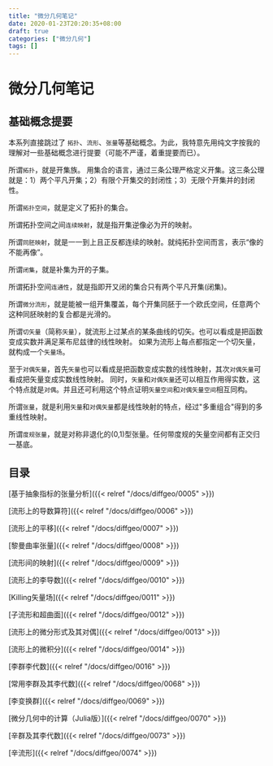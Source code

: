 ```yaml
---
title: "微分几何笔记"
date: 2020-01-23T20:20:35+08:00
draft: true
categories: ["微分几何"]
tags: []
---
```


# 微分几何笔记


## 基础概念提要

本系列直接跳过了 `拓扑`、`流形`、`张量`等基础概念。为此，我特意先用纯文字按我的理解对一些基础概念进行提要（可能不严谨，着重提要而已）。

所谓`拓扑`，就是开集族。 用集合的语言，通过三条公理严格定义开集。这三条公理就是：1）两个平凡开集；2）有限个开集交的封闭性；3）无限个开集并的封闭性。

所谓`拓扑空间`，就是定义了拓扑的集合。

所谓拓扑空间之间`连续映射`，就是指开集逆像必为开的映射。

<!--more-->

所谓`同胚映射`，就是一一到上且正反都连续的映射。就纯拓扑空间而言，表示“像的不能再像”。

所谓`闭集`，就是补集为开的子集。

所谓拓扑空间`连通性`，就是指即开又闭的集合只有两个平凡开集(闭集)。

所谓`微分流形`，就是能被一组开集覆盖，每个开集同胚于一个欧氏空间，任意两个这种同胚映射的复合都是光滑的。 

所谓`切矢量`（简称`矢量`），就流形上过某点的某条曲线的切矢。也可以看成是把函数变成实数并满足莱布尼兹律的线性映射。 如果为流形上每点都指定一个切矢量，就构成一个`矢量场`。

至于`对偶矢量`，首先`矢量`也可以看成是把函数变成实数的线性映射，其次`对偶矢量`可看成把矢量变成实数线性映射。  同时，`矢量`和`对偶矢量`还可以相互作用得实数，这个特点就是`对偶`。并且还可利用这个特点证明`矢量空间`和`对偶矢量空间`相互同构。

所谓`张量`，就是利用`矢量`和`对偶矢量`都是线性映射的特点，经过"多重组合"得到的多重线性映射。

所谓`度规张量`，就是对称非退化的(0,1)型张量。任何带度规的矢量空间都有正交归一基底。

## 目录

[基于抽象指标的张量分析]({{< relref "/docs/diffgeo/0005" >}})

[流形上的导数算符]({{< relref "/docs/diffgeo/0006" >}}) 

[流形上的平移]({{< relref "/docs/diffgeo/0007" >}}) 

[黎曼曲率张量]({{< relref "/docs/diffgeo/0008" >}}) 

[流形间的映射]({{< relref "/docs/diffgeo/0009" >}})

[流形上的李导数]({{< relref "/docs/diffgeo/0010" >}}) 

[Killing矢量场]({{< relref "/docs/diffgeo/0011" >}})  

[子流形和超曲面]({{< relref "/docs/diffgeo/0012" >}}) 

[流形上的微分形式及其对偶]({{< relref "/docs/diffgeo/0013" >}})

[流形上的微积分]({{< relref "/docs/diffgeo/0014" >}})

[李群李代数]({{< relref "/docs/diffgeo/0016" >}})  

[常用李群及其李代数]({{< relref "/docs/diffgeo/0068" >}}) 

[李变换群]({{< relref "/docs/diffgeo/0069" >}}) 

[微分几何中的计算（Julia版）]({{< relref "/docs/diffgeo/0070" >}}) 

[辛群及其李代数]({{< relref "/docs/diffgeo/0073" >}}) 

[辛流形]({{< relref "/docs/diffgeo/0074" >}})


